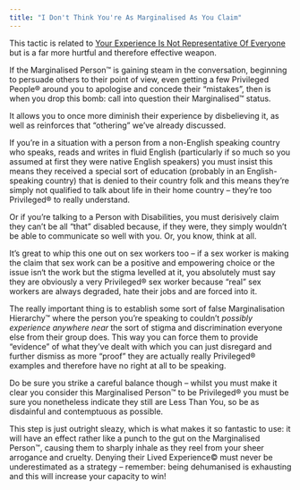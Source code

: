 ```yaml
---
title: "I Don't Think You're As Marginalised As You Claim"
---
```


This tactic is related to [Your Experience Is Not Representative Of Everyone](#) but is a far more hurtful and therefore effective weapon.

If the Marginalised Person™ is gaining steam in the conversation, beginning to persuade others to their point of view, even getting a few Privileged People® around you to apologise and concede their “mistakes”, then is when you drop this bomb: call into question their Marginalised™ status.

It allows you to once more diminish their experience by disbelieving it, as well as reinforces that “othering” we’ve already discussed.

If you’re in a situation with a person from a non-English speaking country who speaks, reads and writes in fluid English (particularly if so much so you assumed at first they were native English speakers) you must insist this means they received a special sort of education (probably in an English-speaking country) that is denied to their country folk and this means they’re simply not qualified to talk about life in their home country – they’re too Privileged® to really understand.

Or if you’re talking to a Person with Disabilities, you must derisively claim they can’t be all “that” disabled because, if they were, they simply wouldn’t be able to communicate so well with you. Or, you know, think at all.

It’s great to whip this one out on sex workers too – if a sex worker is making the claim that sex work can be a positive and empowering choice or the issue isn‘t the work but the stigma levelled at it, you absolutely must say they are obviously a very Privileged® sex worker because “real” sex workers are always degraded, hate their jobs and are forced into it.

The really important thing is to establish some sort of false Marginalisation Hierarchy™ where the person you’re speaking to couldn’t *possibly experience anywhere near* the sort of stigma and discrimination everyone else from their group does. This way you can force them to provide “evidence” of what they’ve dealt with which you can just disregard and further dismiss as more “proof” they are actually really Privileged® examples and therefore have no right at all to be speaking.

Do be sure you strike a careful balance though – whilst you must make it clear you consider this Marginalised Person™ to be Privileged® you must be sure you nonetheless indicate they still are Less Than You, so be as disdainful and contemptuous as possible.

This step is just outright sleazy, which is what makes it so fantastic to use: it will have an effect rather like a punch to the gut on the Marginalised Person™, causing them to sharply inhale as they reel from your sheer arrogance and cruelty. Denying their Lived Experience© must never be underestimated as a strategy – remember: being dehumanised is exhausting and this will increase your capacity to win!
